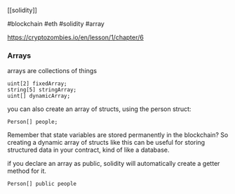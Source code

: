 [[solidity]]

#blockchain #eth #solidity #array 

https://cryptozombies.io/en/lesson/1/chapter/6

### Arrays
arrays are collections of things


```
uint[2] fixedArray;
string[5] stringArray;
uint[] dynamicArray;
```

you can also create an array of structs, using the person struct: 

`Person[] people;`   

Remember that state variables are stored permanently in the blockchain? So creating a dynamic array of structs like this can be useful for storing structured data in your contract, kind of like a database.  

if you declare an array as public, solidity will automatically create a getter method for it.

`Person[] public people`  

